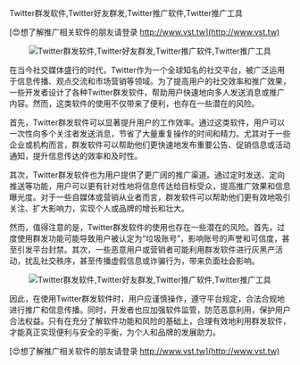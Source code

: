 Twitter群发软件,Twitter好友群发,Twitter推广软件,Twitter推广工具

[😍想了解推广相关软件的朋友请登录 http://www.vst.tw](http://www.vst.tw)

 <center><img src="https://vst.tw/MP4/tuiguang/png/4.png" alt="Twitter群发软件,Twitter好友群发,Twitter推广软件,Twitter推广工具"></center>

在当今社交媒体盛行的时代，Twitter作为一个全球知名的社交平台，被广泛运用于信息传播、观点交流和市场营销等领域。为了提高用户的社交效率和推广效果，一些开发者设计了各种Twitter群发软件，帮助用户快速地向多人发送消息或推广内容。然而，这类软件的使用不仅带来了便利，也存在一些潜在的风险。

首先，Twitter群发软件可以显著提升用户的工作效率。通过这类软件，用户可以一次性向多个关注者发送消息，节省了大量重复操作的时间和精力。尤其对于一些企业或机构而言，群发软件可以帮助他们更快速地发布重要公告、促销信息或活动通知，提升信息传达的效率和及时性。

其次，Twitter群发软件也为用户提供了更广阔的推广渠道。通过定时发送、定向推送等功能，用户可以更有针对性地将信息传达给目标受众，提高推广效果和信息曝光度。对于一些自媒体或营销从业者而言，群发软件可以帮助他们更有效地吸引关注、扩大影响力，实现个人或品牌的增长和壮大。

然而，值得注意的是，Twitter群发软件的使用也存在一些潜在的风险。首先，过度使用群发功能可能导致用户被认定为“垃圾账号”，影响账号的声誉和可信度，甚至引发平台封禁。其次，一些恶意用户或营销者可能利用群发软件进行灰黑产活动，扰乱社交秩序，甚至传播虚假信息或诈骗行为，带来负面社会影响。

 <center><img src="https://vst.tw/MP4/tuiguang/png/6.png" alt="Twitter群发软件,Twitter好友群发,Twitter推广软件,Twitter推广工具"></center>

因此，在使用Twitter群发软件时，用户应谨慎操作，遵守平台规定，合法合规地进行推广和信息传播。同时，开发者也应加强软件监管，防范恶意利用，保护用户合法权益。只有在充分了解软件功能和风险的基础上，合理有效地利用群发软件，才能真正实现便利与安全的平衡，为个人和品牌的发展助力。

[😍想了解推广相关软件的朋友请登录 http://www.vst.tw](http://www.vst.tw)



